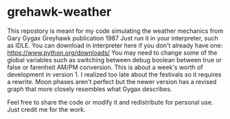 # grehawk-weather
This repostory is meant for my code simulating the weather mechanics from Gary Gygax Greyhawk publication 1987
Just run it in your interpreter, such as IDLE. You can download in interpreter here if you don't already have one: https://www.python.org/downloads/
You may need to change some of the global variables such as switching between debug boolean between true or false or farenheit AM/PM conversion.
This is about a week's worth of development in version 1. I realized too late about the festivals so it requires a rewrite. Moon phases aren't perfect but the newer version has a revised graph that more closely resembles what Gygax describes.

Feel free to share the code or modify it and redistribute for personal use. Just credit me for the work.
